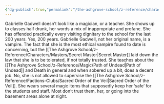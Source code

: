 ```yaml
---
{"dg-publish":true,"permalink":"/the-ashgrove-school/z-reference/characters/masters/gabrielle-gadwell/"}
---
```


Gabrielle Gadwell doesn’t look like a magician, or a teacher. She shows up to classes half drunk, her words a mix of inappropriate and profane. She has offended practically every visiting dignitary to the school for the last 200 years. Yes, 200 years. Gabrielle Gadwell, not her original name, is a vampire. The fact that she is the most ethical vampire found to date is concerning, but the [[The Ashgrove School/z-Reference/Characters/Masters/Secret Master\|Secret Master]] laid down the law that she is to be tolerated, if not totally trusted. She teaches about the [[The Ashgrove School/z-Reference/Magic/Path of Undead\|Path of Undead]] and Death in general and when sobered up a bit, does a decent job. No, she is not allowed to supervise the [[The Ashgrove School/z-Reference/Factions-Clubs/Sacred Order of the Veil\|Sacred Order of the Veil]]. She wears several magic items that supposedly keep her ‘safe’ for the students and staff. Most don’t trust them, her, or going into the basement areas alone at night.